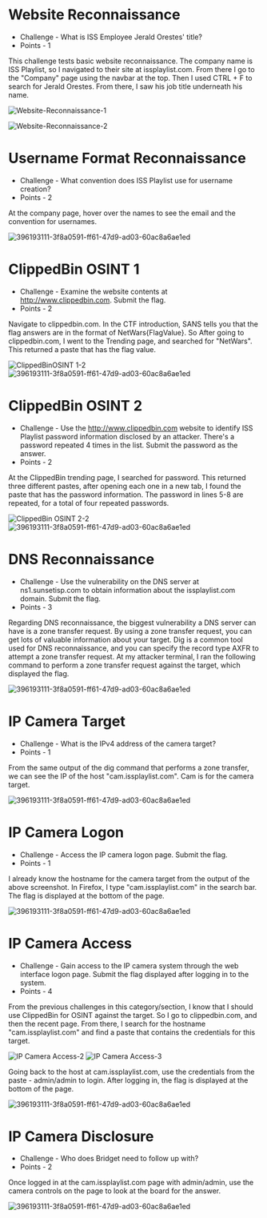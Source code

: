 # Website Reconnaissance

* Challenge - What is ISS Employee Jerald Orestes' title?
* Points - 1

This challenge tests basic website reconnaissance. The company name is ISS Playlist, so I navigated to their site at issplaylist.com. From there I go to the "Company" page using the navbar at the top. Then I used CTRL + F to search for Jerald Orestes. From there, I saw his job title underneath his name.

![Website-Reconnaissance-1](https://github.com/user-attachments/assets/200c7ab1-5b53-4bdd-a36f-fa126b29ce1d)

![Website-Reconnaissance-2](https://github.com/user-attachments/assets/bfc453c4-6e8e-4e4a-8834-a3b4938742fe)


# Username Format Reconnaissance

* Challenge - What convention does ISS Playlist use for username creation?
* Points - 2

At the company page, hover over the names to see the email and the convention for usernames. 

![396193111-3f8a0591-ff61-47d9-ad03-60ac8a6ae1ed](https://github.com/user-attachments/assets/9cf47844-9b13-4f3a-8757-cbe5ef4b67cf)


# ClippedBin OSINT 1

* Challenge - Examine the website contents at http://www.clippedbin.com. Submit the flag.
* Points - 2

Navigate to clippedbin.com. In the CTF introduction, SANS tells you that the flag answers are in the format of NetWars{FlagValue}. So After going to clippedbin.com, I went to the Trending page, and searched for "NetWars". This returned a paste that has the flag value.  

![ClippedBinOSINT 1-2](https://github.com/user-attachments/assets/1204c6ad-56db-406a-8573-7541f6a05b09)
![396193111-3f8a0591-ff61-47d9-ad03-60ac8a6ae1ed](https://github.com/user-attachments/assets/b91fbe0d-5d3c-4503-b48f-3b157d1f2e82)


# ClippedBin OSINT 2

* Challenge - Use the http://www.clippedbin.com website to identify ISS Playlist password information disclosed by an attacker. There's a password repeated 4 times in the list. Submit the password as the answer.
* Points - 2

At the ClippedBin trending page, I searched for password. This returned three different pastes, after opening each one in a new tab, I found the paste that has the password information. The password in lines 5-8 are repeated, for a total of four repeated passwords.

![ClippedBin OSINT 2-2](https://github.com/user-attachments/assets/0ab1bb58-7c34-4caa-be25-655ef815b285)
![396193111-3f8a0591-ff61-47d9-ad03-60ac8a6ae1ed](https://github.com/user-attachments/assets/a64cc828-53c9-4d61-bdfe-72a8764e2e48)


# DNS Reconnaissance

* Challenge - Use the vulnerability on the DNS server at ns1.sunsetisp.com to obtain information about the issplaylist.com domain. Submit the flag.
* Points - 3

Regarding DNS reconnaissance, the biggest vulnerability a DNS server can have is a zone transfer request. By using a zone transfer request, you can get lots of valuable information about your target. Dig is a common tool used for DNS reconnaissance, and you can specify the record type AXFR to attempt a zone transfer request. At my attacker terminal, I ran the following command to perform a zone transfer request against the target, which displayed the flag. 

![396193111-3f8a0591-ff61-47d9-ad03-60ac8a6ae1ed](https://github.com/user-attachments/assets/af6f6011-d95b-4289-b11f-5c37ef5a7ecb)


# IP Camera Target

* Challenge - What is the IPv4 address of the camera target?
* Points - 1

From the same output of the dig command that performs a zone transfer, we can see the IP of the host "cam.issplaylist.com". Cam is for the camera target. 

![396193111-3f8a0591-ff61-47d9-ad03-60ac8a6ae1ed](https://github.com/user-attachments/assets/0d4c7f84-3e8f-473a-9c63-4ea225064968)


# IP Camera Logon

* Challenge - Access the IP camera logon page. Submit the flag.
* Points - 1

I already know the hostname for the camera target from the output of the above screenshot. In Firefox, I type "cam.issplaylist.com" in the search bar. The flag is displayed at the bottom of the page. 

![396193111-3f8a0591-ff61-47d9-ad03-60ac8a6ae1ed](https://github.com/user-attachments/assets/3d3f72df-3091-4b8c-a74f-6a09711e004c)


# IP Camera Access

* Challenge - Gain access to the IP camera system through the web interface logon page. Submit the flag displayed after logging in to the system.
* Points - 4

From the previous challenges in this category/section, I know that I should use ClippedBin for OSINT against the target. So I go to clippedbin.com, and then the recent page. From there, I search for the hostname "cam.issplaylist.com" and find a paste that contains the credentials for this target.

![IP Camera Access-2](https://github.com/user-attachments/assets/819e4ec0-ae38-44d9-b130-3e629c540cd4)
![IP Camera Access-3](https://github.com/user-attachments/assets/8a32e139-837b-4500-a028-855187409f61)

Going back to the host at cam.issplaylist.com, use the credentials from the paste - admin/admin to login. After logging in, the flag is displayed at the bottom of the page. 

![396193111-3f8a0591-ff61-47d9-ad03-60ac8a6ae1ed](https://github.com/user-attachments/assets/de9280cf-6126-4796-b062-2676914b7e06)


# IP Camera Disclosure

* Challenge - Who does Bridget need to follow up with?
* Points - 2

Once logged in at the cam.issplaylist.com page with admin/admin, use the camera controls on the page to look at the board for the answer. 

![396193111-3f8a0591-ff61-47d9-ad03-60ac8a6ae1ed](https://github.com/user-attachments/assets/f703841c-e64a-4c10-9490-8b0229ca217f)
